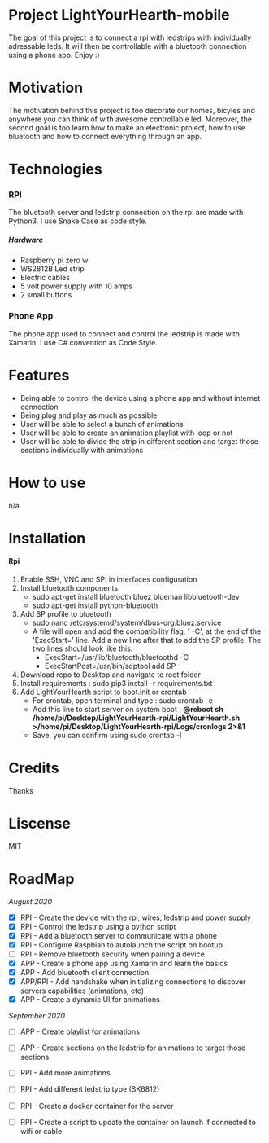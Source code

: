 # Project LightYourHearth-mobile
The goal of this project is to connect a rpi with ledstrips with individually adressable leds.
It will then be controllable with a bluetooth connection using a phone app. Enjoy :)

# Motivation
The motivation behind this project is too decorate our homes, bicyles and anywhere you can think of with awesome controllable led.
Moreover, the second goal is too learn how to make an electronic project, how to use bluetooth and how to connect everything through an app.

# Technologies

### RPI
The bluetooth server and ledstrip connection on the rpi are made with Python3. I use Snake Case as code style.

##### Hardware
 - Raspberry pi zero w
 - WS2812B Led strip
 - Electric cables
 - 5 volt power supply with 10 amps
 - 2 small buttons

### Phone App
The phone app used to connect and control the ledstrip is made with Xamarin. I use C# convention as Code Style.

# Features
- Being able to control the device using a phone app and without internet connection
- Being plug and play as much as possible
- User will be able to select a bunch of animations
- User will be able to create an animation playlist with loop or not
- User will be able to divide the strip in different section and target those sections individually with animations

# How to use
n/a

# Installation
 #### Rpi
 1. Enable SSH, VNC and SPI in interfaces configuration
 2. Install bluetooth components
    - sudo apt-get install bluetooth bluez blueman libbluetooth-dev
    - sudo apt-get install python-bluetooth
 3. Add SP profile to bluetooth
    - sudo nano /etc/systemd/system/dbus-org.bluez.service
    - A file will open and add the compatibility flag, ' -C', at the end of the 'ExecStart=' line. Add a new line after that to add the SP profile. The two lines should look like this:
        - ExecStart=/usr/lib/bluetooth/bluetoothd -C
        - ExecStartPost=/usr/bin/sdptool add SP
 4. Download repo to Desktop and navigate to root folder
 5. Install requirements : sudo pip3 install -r requirements.txt
 6. Add LightYourHearth script to boot.init or crontab
    - For crontab, open terminal and type : sudo crontab -e
    - Add this line to start server on system boot : **@reboot sh /home/pi/Desktop/LightYourHearth-rpi/LightYourHearth.sh >/home/pi/Desktop/LightYourHearth-rpi/Logs/cronlogs 2>&1**
    - Save, you can confirm using sudo crontab -l

# Credits
Thanks

# Liscense
MIT

# RoadMap
*August 2020*
- [x] RPI - Create the device with the rpi, wires, ledstrip and power supply
- [x] RPI - Control the ledstrip using a python script
- [x] RPI - Add a bluetooth server to communicate with a phone
- [x] RPI - Configure Raspbian to autolaunch the script on bootup
- [ ] RPI - Remove bluetooth security when pairing a device
- [x] APP - Create a phone app using Xamarin and learn the basics
- [x] APP - Add bluetooth client connection
- [x] APP/RPI - Add handshake when initializing connections to discover servers capabilities (animations, etc)
- [x] APP - Create a dynamic UI for animations

*September 2020*
- [ ] APP - Create playlist for animations
- [ ] APP - Create sections on the ledstrip for animations to target those sections
- [ ] RPI - Add more animations
- [ ] RPI - Add different ledstrip type (SK6812)
- [ ] RPI - Create a docker container for the server
- [ ] RPI - Create a script to update the container on launch if connected to wifi or cable


